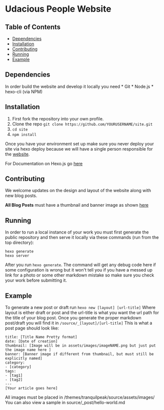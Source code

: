 # Udacious People Website 
## Table of Contents
* [Dependencies](#dependencies)
* [Installation](#installation)
* [Contributing](#contributing)
* [Running](#running)
* [Example](#example)


## Dependencies ##
In order build the website and develop it locally you need 
    * Git
    * Node.js
    * hexo-cli (via NPM)

## Installation ##
1. First fork the repository into your own profile. 
2. Clone the repo `git clone https://github.com/YOURUSERNAME/site.git`
3. `cd site`
4. `npm install`

Once you have your environment set up make sure you never deploy your site via hexo deploy because we will have a single person responsible for the [website](http://udaciouspeople.github.io).

For Documentation on Hexo.js go [here](https://hexo.io/docs/)

## Contributing ##
We welcome updates on the design and layout of the website along with new blog posts.

**All Blog Posts** must have a thumbnail and banner image as shown [here](#example)

## Running ##
In order to run a local instance of your work you must first generate the public repository and then serve it locally via these commands (run from the top directory):
```
hexo generate
hexo server
```
After you run `hexo generate`. The command  will get any debug code here if some configuration is wrong but it won't tell you if you have a messed up link for a photo or some other markdown mistake so make sure you check your work before submitting it.

## Example ##
To generate a new post or draft run `hexo new [layout] [url-title]` Where layout is either draft or post and the url-title is what you want the url path for the title of your blog post. Once you generate the proper markdown post/draft you will find it in `/source/_[layout]/[url-title]`
This is what a post page should look like:
```
title: [Title Name Pretty format]
date: [Date of creation]
thumbnail: [Image will be in assets/images/imageNAME.png but just put the image name here ]
banner: [Banner image if different from thumbnail, but must still be explicitly named]
category:
- [category]
tags:
- [tag1]
- [tag2]
---
[Your article goes here]
```
All images must be placed in /themes/tranquilpeak/source/assets/images/
You can also view a sample in source/_post/hello-world.md
